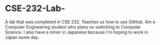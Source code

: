 # CSE-232-Lab-
A lab that was completed in CSE 232. Teaches us how to use GitHub.
Am a Computer Engineering student who plans on switching to Computer Science. I also have a minor in Japanese because I'm hoping to work in Japan some day.
